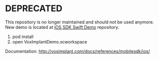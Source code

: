# DEPRECATED 
This repository is no longer maintained and should not be used anymore.
New demo is located at [iOS SDK Swift Demo](https://github.com/voximplant/ios-sdk-swift-demo) repository.


1. pod install
2. open VoxImplantDemo.xcworkspace

Documentation: http://voximplant.com/docs/references/mobilesdk/ios/
